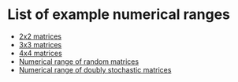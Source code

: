 # List of example numerical ranges

  - [2x2 matrices](/numerical-range/examples/2x2)
  - [3x3 matrices](/numerical-range/examples/3x3)
  - [4x4 matrices](/numerical-range/examples/4x4)
  - [Numerical range of random
    matrices](/numerical-range/examples/ginibre)
  - [Numerical range of doubly stochastic
    matrices](/numerical-range/examples/numerical-range-of-doubly-stochastic-matrices)
